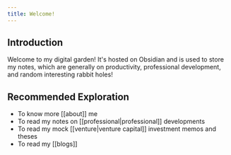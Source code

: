 ```yaml
---
title: Welcome!
---
```


## Introduction
Welcome to my digital garden! It's hosted on Obsidian and is used to store my notes, which are generally on productivity, professional development, and random interesting rabbit holes!

## Recommended Exploration
- To know more [[about]] me
- To read my notes on [[professional|professional]] developments
- To read my mock [[venture|venture capital]] investment memos and theses
- To read my [[blogs]]
